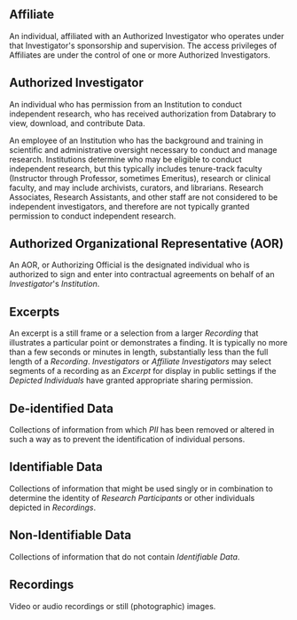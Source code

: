 ## Affiliate 
An individual, affiliated with an Authorized Investigator who operates under that Investigator's sponsorship and supervision. The access privileges of Affiliates are under the control of one or more Authorized Investigators.

## Authorized Investigator
An individual who has permission from an Institution to conduct independent research, who has received authorization from Databrary to view, download, and contribute Data.

An employee of an Institution who has the background and training in scientific and administrative oversight necessary to conduct and manage research. Institutions determine who may be eligible to conduct independent research, but this typically includes tenure-track faculty (Instructor through Professor, sometimes Emeritus), research or clinical faculty, and may include archivists, curators, and librarians. Research Associates, Research Assistants, and other staff are not considered to be independent investigators, and therefore are not typically granted permission to conduct independent research.

## Authorized Organizational Representative (AOR)
An AOR, or Authorizing Official is the designated individual who is authorized to sign and enter into contractual agreements on behalf of an *Investigator*'s *Institution*.

## Excerpts
An excerpt is a still frame or a selection from a larger *Recording* that illustrates a particular point or demonstrates a finding. It is typically no more than a few seconds or minutes in length, substantially less than the full length of a *Recording*. *Investigators* or *Affiliate Investigators* may select segments of a recording as an *Excerpt* for display in public settings if the *Depicted Individuals* have granted appropriate sharing permission. 

## De-identified Data
Collections of information from which *PII* has been removed or altered in such a way as to prevent the identification of individual persons.

## Identifiable Data
Collections of information that might be used singly or in combination to determine the identity of *Research Participants* or other individuals depicted in *Recordings*.

<!--## Personally Identifying Information (PII)
See also: [HIPAA indentifiers](http://privacyruleandresearch.nih.gov/pr_08.asp)
- Full name
- National identification number (e.g., Social Security number)
- Internet Protocol (IP) address
- Vehicle registration plate number
- Driver's license number
- Health certificate or insurance number
- Fingerprints, or handwriting
- Credit card or financial account or access numbers
- Digital identity (e.g., Facebook, Twitter, LinkedIn, email account names)
- Date of birth
- Birthplace
- Address
- Telephone number
- Faces and voices. -->

## Non-Identifiable Data
Collections of information that do not contain *Identifiable Data*.

## Recordings
Video or audio recordings or still (photographic) images.

